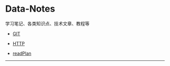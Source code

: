 # Data-Notes
学习笔记、各类知识点、技术文章、教程等
* [GIT](GIT/README.md)

* [HTTP](HTTP/README.md)

* [readPlan](readPlan.md)
***